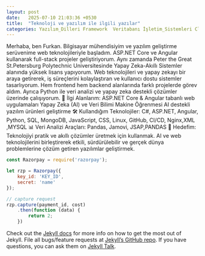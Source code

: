 ```yaml
---
layout: post
date:   2025-07-10 21:03:36 +0530
title:  "Teknoloji ve yazılım ile ilgili yazılar"
categories: Yazılım_Dilleri Framework  Veritabanı İşletim_Sistemleri Cloud Server Search_Engine Yapay_Zeka Makine_Öğrenimi
---
```

Merhaba, ben Furkan. Bilgisayar mühendisiyim ve yazılım geliştirme serüvenime web teknolojileriyle başladım.
ASP.NET Core ve Angular kullanarak full-stack projeler geliştiriyorum. Aynı zamanda Peter the Great St.Petersburg Polytechnic Universitesinde Yapay Zeka-Akıllı Sistemler alanında yüksek lisans yapıyorum.
Web teknolojileri ve yapay zekayı bir araya getirerek, iş süreçlerini kolaylaştıran ve kullanıcı dostu sistemler tasarlıyorum.
Hem frontend hem backend alanlarında farklı projelerde görev aldım. Ayrıca Python ile veri analizi ve yapay zeka destekli çözümler üzerinde çalışıyorum.
🎯 İlgi Alanlarım:
ASP.NET Core & Angular tabanlı web uygulamaları
Yapay Zeka (AI) ve Veri Bilimi
Makine Öğrenmesi
AI destekli yazılım ürünleri geliştirme
🛠️ Kullandığım Teknolojiler:
C#, ASP.NET, Angular, Python, SQL, MongoDB, JavaScript, CSS, Linux, GitHub, CI/CD, Nginx,XML ,MYSQL 
📊 Veri Analizi Araçları:
Pandas, Jamovi, JSAP,PANDAS
🚀 Hedefim:
Teknolojiyi pratik ve akıllı çözümler üretmek için kullanmak. AI ve web teknolojilerini birleştirerek etkili, sürdürülebilir ve gerçek dünya problemlerine çözüm getiren yazılımlar geliştirmek.
```javascript
const Razorpay = require('razorpay');

let rzp = Razorpay({
	key_id: 'KEY_ID',
	secret: 'name'
});

// capture request
rzp.capture(payment_id, cost)
	.then(function (data) {
		return 2;
	})
```

Check out the [Jekyll docs][jekyll-docs] for more info on how to get the most out of Jekyll. File all bugs/feature requests at [Jekyll’s GitHub repo][jekyll-gh]. If you have questions, you can ask them on [Jekyll Talk][jekyll-talk].

[jekyll-docs]: https://jekyllrb.com/docs/home
[jekyll-gh]:   https://github.com/jekyll/jekyll
[jekyll-talk]: https://talk.jekyllrb.com/
